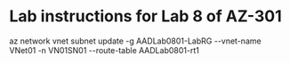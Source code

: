 # Lab instructions for Lab 8 of AZ-301


az network vnet subnet update -g AADLab0801-LabRG --vnet-name  VNet01 -n VN01SN01
 --route-table AADLab0801-rt1
